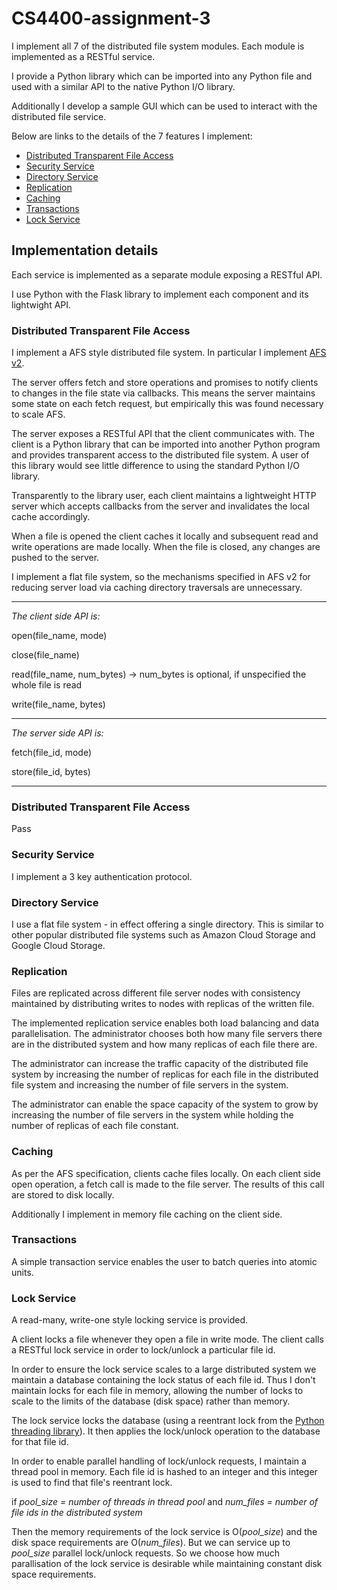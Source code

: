 # CS4400-assignment-3

I implement all 7 of the distributed file system modules. Each module is implemented as a RESTful service.

I provide a Python library which can be imported into any Python file and used with a similar API to the native Python I/O library.

Additionally I develop a sample GUI which can be used to interact with the distributed file service.

Below are links to the details of the 7 features I implement:

- [Distributed Transparent File Access](#distributed-transparent-file-access)
- [Security Service](#security-service)
- [Directory Service](#directory-service)
- [Replication](#replication)
- [Caching](#caching)
- [Transactions](#transactions)
- [Lock Service](#lock-service)

## Implementation details

Each service is implemented as a separate module exposing a RESTful API.

I use Python with the Flask library to implement each component and its lightwight API.

### Distributed Transparent File Access

I implement a AFS style distributed file system. In particular I implement [AFS v2](http://pages.cs.wisc.edu/~remzi/OSTEP/dist-afs.pdf).

The server offers fetch and store operations and promises to notify clients to changes in the file state via callbacks. This means the server maintains some state on each fetch request, but empirically this was found necessary to scale AFS.

The server exposes a RESTful API that the client communicates with. The client is a Python library that can be imported into another Python program and provides transparent access to the distributed file system. A user of this library would see little difference to using the standard Python I/O library.

Transparently to the library user, each client maintains a lightweight HTTP server which accepts callbacks from the server and invalidates the local cache accordingly.

When a file is opened the client caches it locally and subsequent read and write operations are made locally. When the file is closed, any changes are pushed to the server.

I implement a flat file system, so the mechanisms specified in AFS v2 for reducing server load via caching directory traversals are unnecessary.

---

*The client side API is:*

open(file_name, mode)

close(file_name)

read(file_name, num_bytes) -> num_bytes is optional, if unspecified the whole file is read

write(file_name, bytes)

---

*The server side API is:*


fetch(file_id, mode)

store(file_id, bytes)

---

### Distributed Transparent File Access

Pass

### Security Service

I implement a 3 key authentication protocol.

### Directory Service

I use a flat file system - in effect offering a single directory. This is similar to other popular distributed file systems such as Amazon Cloud Storage and Google Cloud Storage.

### Replication

Files are replicated across different file server nodes with consistency maintained by distributing writes to nodes with replicas of the written file.

The implemented replication service enables both load balancing and data parallelisation. The administrator chooses both how many file servers there are in the distributed system and how many replicas of each file there are.

The administrator can increase the traffic capacity of the distributed file system by increasing the number of replicas for each file in the distributed file system and increasing the number of file servers in the system.

The administrator can enable the space capacity of the system to grow by increasing the number of file servers in the system while holding the number of replicas of each file constant.

### Caching

As per the AFS specification, clients cache files locally. On each client side open operation, a fetch call is made to the file server. The results of this call are stored to disk locally.

Additionally I implement in memory file caching on the client side.

### Transactions

A simple transaction service enables the user to batch queries into atomic units.

### Lock Service

A read-many, write-one style locking service is provided.

A client locks a file whenever they open a file in write mode. The client calls a RESTful lock service in order to lock/unlock a particular file id.

In order to ensure the lock service scales to a large distributed system we maintain a database containing the lock status of each file id. Thus I don't maintain locks for each file in memory, allowing the number of locks to scale to the limits of the database (disk space) rather than memory.

The lock service locks the database (using a reentrant lock from the [Python threading library](https://docs.python.org/2/library/threading.html)). It then applies the lock/unlock operation to the database for that file id.

In order to enable parallel handling of lock/unlock requests, I maintain a thread pool in memory. Each file id is hashed to an integer and this integer is used to find that file's reentrant lock.

if *pool_size = number of threads in thread pool*
and *num_files = number of file ids in the distributed system*

Then the memory requirements of the lock service is O(*pool_size*) and the disk space requirements are O(*num_files*). But we can service up to *pool_size* parallel lock/unlock requests. So we choose how much parallisation of the lock service is desirable while maintaining constant disk space requirements.



